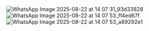 ![WhatsApp Image 2025-08-22 at 14 07 31_93d33828](https://github.com/user-attachments/assets/1466495d-2691-4b33-a1bc-88df3f63c674)
![WhatsApp Image 2025-08-22 at 14 07 53_ff4ed67f](https://github.com/user-attachments/assets/f02ce789-5154-4ee3-9134-74107b4446e0)
![WhatsApp Image 2025-08-22 at 14 07 53_a89292e1](https://github.com/user-attachments/assets/91f21164-87a5-40d9-8f15-ebca3528d0ed)
